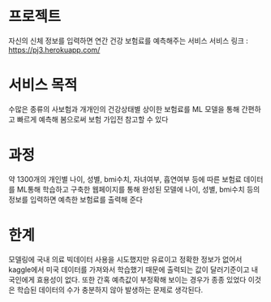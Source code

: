 # 프로젝트
자신의 신체 정보를 입력하면 연간 건강 보험료를 예측해주는 서비스
서비스 링크 : https://pj3.herokuapp.com/

# 서비스 목적
수많은 종류의 사보험과 개개인의 건강상태별 상이한 보험료를 ML 모델을 통해 간편하고 빠르게 예측해 봄으로써 보험 가입전 참고할 수 있다

# 과정
약 1300개의 개인별 나이, 성별, bmi수치, 자녀여부, 흡연여부 등에 따른 보험료 데이터를 ML통해 학습하고 구축한 웹페이지를 통해 완성된 모델에 
나이, 성별, bmi수치 등의 정보를 입력하면 예측한 보험료를 출력해 준다

# 한계
모델링에 국내 의료 빅데이터 사용을 시도했지만 유료이고 정확한 정보가 없어서 kaggle에서 미국 데이터를 가져와서 학습했기 때문에 출력되는 값이
달러기준이고 내국인에게 효용성이 없다. 또한 간혹 예측값이 부정확해 보이는 경우가 종종 있었다 이것은 학습된 데이터의 수가 충분하지 않아 발생하는 문제로 생각된다.
